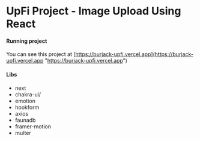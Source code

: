# UpFi Project - Image Upload Using React

#### Running project
You can see this project at [https://burjack-upfi.vercel.app](https://burjack-upfi.vercel.app "https://burjack-upfi.vercel.app")

#### Libs
- next
- chakra-ui/
- emotion
- hookform
- axios
- faunadb
- framer-motion
- multer